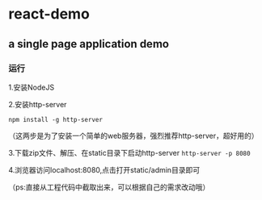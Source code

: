 

# react-demo

## a single page application demo

### 运行
1.安装NodeJS

2.安装http-server

`npm install -g http-server`

（这两步是为了安装一个简单的web服务器，强烈推荐http-server，超好用的）


3.下载zip文件、解压、在static目录下启动http-server
`http-server -p 8080`

4.浏览器访问localhost:8080,点击打开static/admin目录即可

（ps:直接从工程代码中截取出来，可以根据自己的需求改动哦）
